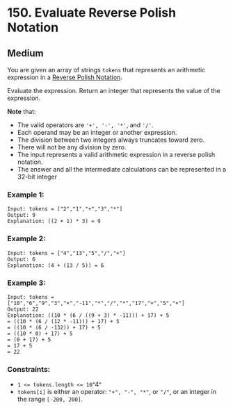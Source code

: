 # 150. Evaluate Reverse Polish Notation


## Medium

You are given an array of strings `tokens` that represents an arithmetic expression in a [Reverse Polish Notation](https://en.wikipedia.org/wiki/Reverse_Polish_notation).

Evaluate the expression. Return an integer that represents the value of the expression.

**Note** that:

- The valid operators are `'+', '-', '*'`, and `'/'`.
- Each operand may be an integer or another expression.
- The division between two integers always truncates toward zero.
- There will not be any division by zero.
- The input represents a valid arithmetic expression in a reverse polish notation.
- The answer and all the intermediate calculations can be represented in a 32-bit integer

### Example 1:
```console
Input: tokens = ["2","1","+","3","*"]
Output: 9
Explanation: ((2 + 1) * 3) = 9
```

### Example 2:
```console
Input: tokens = ["4","13","5","/","+"]
Output: 6
Explanation: (4 + (13 / 5)) = 6
```

### Example 3:
```console
Input: tokens = ["10","6","9","3","+","-11","*","/","*","17","+","5","+"]
Output: 22
Explanation: ((10 * (6 / ((9 + 3) * -11))) + 17) + 5
= ((10 * (6 / (12 * -11))) + 17) + 5
= ((10 * (6 / -132)) + 17) + 5
= ((10 * 0) + 17) + 5
= (0 + 17) + 5
= 17 + 5
= 22
```

### Constraints:

- `1 <= tokens.length <= 10`^4^
- `tokens[i]` is either an operator: `"+", "-", "*"`, or `"/"`, or an integer in the range `[-200, 200]`.
